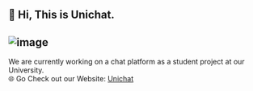 ## 👋 Hi, This is Unichat.  
![image](https://github.com/fabian-gubler/unichat/blob/main/assets/logo-unichat-small.jpg)
---
We are currently working on a chat platform as a student project at our University.  
🌐 Go Check out our Website: [Unichat](https://universitychat.github.io)

